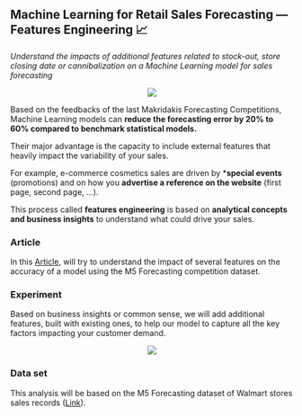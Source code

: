 ## Machine Learning for Retail Sales Forecasting — Features Engineering 📈
*Understand the impacts of additional features related to stock-out, store closing date or cannibalization on a Machine Learning model for sales forecasting*

<p align="center">
  <img align="center" src="https://miro.medium.com/max/1280/1*C6QjcwkJGUmw0sot8pd4Cw.png">
</p>

Based on the feedbacks of the last Makridakis Forecasting Competitions, Machine Learning models can **reduce the forecasting error by 20% to 60% compared to
benchmark statistical models.**

Their major advantage is the capacity to include external features that heavily impact the variability of your sales.

For example, e-commerce cosmetics sales are driven by ***special events** (promotions) and on how you **advertise a reference on the website** (first page, second page, …).

This process called **features engineering** is based on **analytical concepts and business insights** to understand what could drive your sales.

### Article
In this [Article](https://www.samirsaci.com/machine-learning-for-retail-sales-forecasting-features-engineering/), will try to understand the impact of 
several features on the accuracy of a model using the M5 Forecasting competition dataset.

### Experiment
Based on business insights or common sense, we will add additional features, built with existing ones, to help our model to capture all the key factors 
impacting your customer demand.

<p align="center">
  <img align="center" src="https://miro.medium.com/max/700/1*PBsf-z8n_DrMaCEtaKkhXQ.png">
</p>

### Data set
This analysis will be based on the M5 Forecasting dataset of Walmart stores sales records ([Link](
https://www.kaggle.com/c/m5-forecasting-accuracy)).




